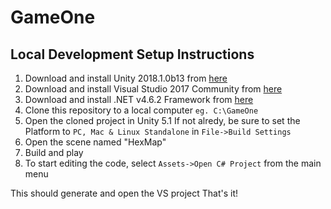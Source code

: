 # GameOne
## Local Development Setup Instructions

1. Download and install Unity 2018.1.0b13 from [here](https://unity3d.com/unity/beta/unity2018.1.0b13)
2. Download and install Visual Studio 2017 Community from [here](https://www.visualstudio.com/downloads)
3. Download and install .NET v4.6.2 Framework from [here](https://www.microsoft.com/en-us/download/details.aspx?id=53344)
4. Clone this repository to a local computer `eg. C:\GameOne`
5. Open the cloned project in Unity 
5.1 If not alredy, be sure to set the Platform to `PC, Mac & Linux Standalone` in `File->Build Settings`
6. Open the scene named "HexMap"
7. Build and play
8. To start editing the code, select `Assets->Open C# Project` from the main menu

This should generate and open the VS project
That's it!
